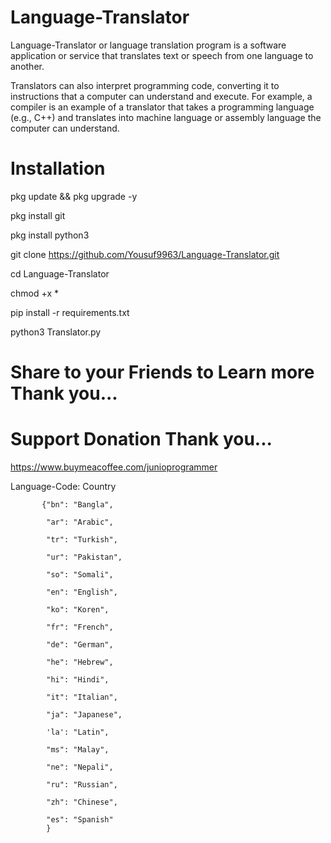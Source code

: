 # Language-Translator
Language-Translator or language translation program is a software application or service that translates text or speech from one language to another.

Translators can also interpret programming code, converting it to instructions that a computer can understand and execute. For example, a compiler is an example of a translator that takes a programming language (e.g., C++) and translates into machine language or assembly language the computer can understand.

# Installation

pkg update  && pkg upgrade -y

pkg install git

pkg install python3

git clone https://github.com/Yousuf9963/Language-Translator.git

cd Language-Translator

chmod +x *

pip install -r requirements.txt

python3 Translator.py

# Share to your Friends to Learn more Thank you...

# Support Donation Thank you...

https://www.buymeacoffee.com/junioprogrammer

Language-Code: Country

           {"bn": "Bangla",

            "ar": "Arabic",

            "tr": "Turkish",

            "ur": "Pakistan",

            "so": "Somali",

            "en": "English",

            "ko": "Koren",

            "fr": "French",

            "de": "German",

            "he": "Hebrew",

            "hi": "Hindi",

            "it": "Italian",

            "ja": "Japanese",

            'la': "Latin",

            "ms": "Malay",

            "ne": "Nepali",

            "ru": "Russian",

            "zh": "Chinese",

            "es": "Spanish"
            }
